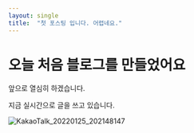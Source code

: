 ```yaml
---
layout: single
title:  "첫 포스팅 입니다. 어렵네요."
---
```


# 오늘 처음 블로그를 만들었어요

앞으로 열심히 하겠습니다.

지금 실시간으로 글을 쓰고 있습니다.

![KakaoTalk_20220125_202148147](../images/2023-07-23-first/KakaoTalk_20220125_202148147.jpg)
